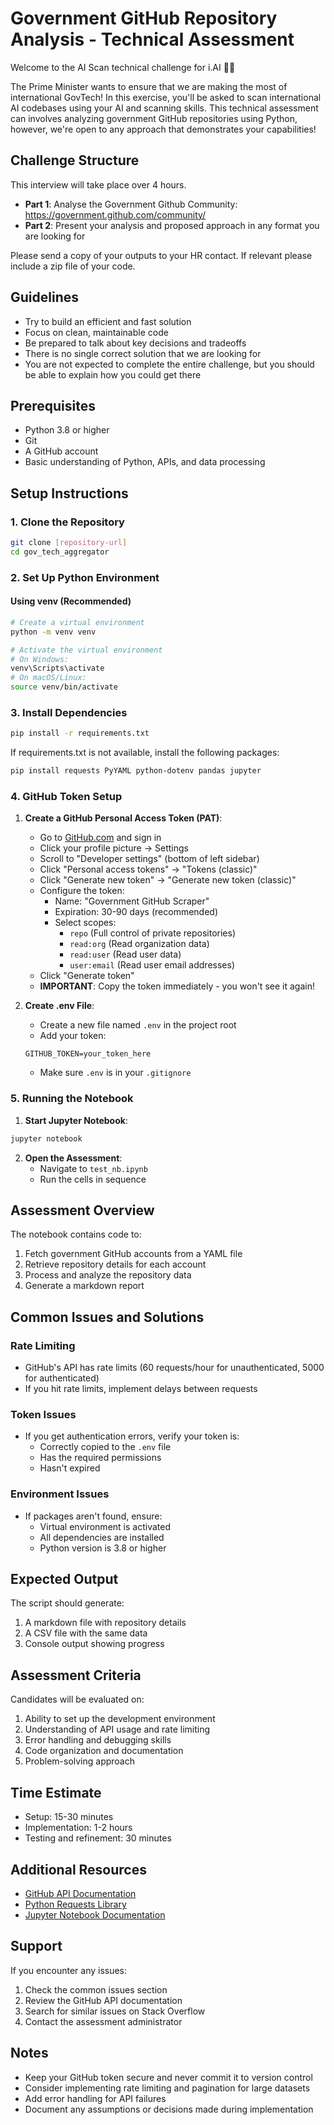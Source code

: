 # Government GitHub Repository Analysis - Technical Assessment

Welcome to the AI Scan technical challenge for i.AI 👩‍💻

The Prime Minister wants to ensure that we are making the most of international GovTech! In this exercise, you'll be asked to scan international AI codebases using your AI and scanning skills.
This technical assessment can involves analyzing government GitHub repositories using Python, however, we're open to any approach that demonstrates your capabilities!

## Challenge Structure
This interview will take place over 4 hours.
- **Part 1**: Analyse the Government Github Community: https://government.github.com/community/
- **Part 2**: Present your analysis and proposed approach in any format you are looking for

Please send a copy of your outputs to your HR contact. If relevant please include a zip file of your code.

## Guidelines
* Try to build an efficient and fast solution
* Focus on clean, maintainable code
* Be prepared to talk about key decisions and tradeoffs
* There is no single correct solution that we are looking for
* You are not expected to complete the entire challenge, but you should be able to explain how you could get there

## Prerequisites

- Python 3.8 or higher
- Git
- A GitHub account
- Basic understanding of Python, APIs, and data processing

## Setup Instructions

### 1. Clone the Repository
```bash
git clone [repository-url]
cd gov_tech_aggregator
```

### 2. Set Up Python Environment

#### Using venv (Recommended)
```bash
# Create a virtual environment
python -m venv venv

# Activate the virtual environment
# On Windows:
venv\Scripts\activate
# On macOS/Linux:
source venv/bin/activate
```

### 3. Install Dependencies
```bash
pip install -r requirements.txt
```

If requirements.txt is not available, install the following packages:
```bash
pip install requests PyYAML python-dotenv pandas jupyter
```

### 4. GitHub Token Setup

1. **Create a GitHub Personal Access Token (PAT)**:
   - Go to [GitHub.com](https://github.com) and sign in
   - Click your profile picture → Settings
   - Scroll to "Developer settings" (bottom of left sidebar)
   - Click "Personal access tokens" → "Tokens (classic)"
   - Click "Generate new token" → "Generate new token (classic)"
   - Configure the token:
     - Name: "Government GitHub Scraper"
     - Expiration: 30-90 days (recommended)
     - Select scopes:
       - `repo` (Full control of private repositories)
       - `read:org` (Read organization data)
       - `read:user` (Read user data)
       - `user:email` (Read user email addresses)
   - Click "Generate token"
   - **IMPORTANT**: Copy the token immediately - you won't see it again!

2. **Create .env File**:
   - Create a new file named `.env` in the project root
   - Add your token:
   ```
   GITHUB_TOKEN=your_token_here
   ```
   - Make sure `.env` is in your `.gitignore`

### 5. Running the Notebook

1. **Start Jupyter Notebook**:
```bash
jupyter notebook
```

2. **Open the Assessment**:
   - Navigate to `test_nb.ipynb`
   - Run the cells in sequence

## Assessment Overview

The notebook contains code to:
1. Fetch government GitHub accounts from a YAML file
2. Retrieve repository details for each account
3. Process and analyze the repository data
4. Generate a markdown report

## Common Issues and Solutions

### Rate Limiting
- GitHub's API has rate limits (60 requests/hour for unauthenticated, 5000 for authenticated)
- If you hit rate limits, implement delays between requests

### Token Issues
- If you get authentication errors, verify your token is:
  - Correctly copied to the `.env` file
  - Has the required permissions
  - Hasn't expired

### Environment Issues
- If packages aren't found, ensure:
  - Virtual environment is activated
  - All dependencies are installed
  - Python version is 3.8 or higher

## Expected Output

The script should generate:
1. A markdown file with repository details
2. A CSV file with the same data
3. Console output showing progress

## Assessment Criteria

Candidates will be evaluated on:
1. Ability to set up the development environment
2. Understanding of API usage and rate limiting
3. Error handling and debugging skills
4. Code organization and documentation
5. Problem-solving approach

## Time Estimate
- Setup: 15-30 minutes
- Implementation: 1-2 hours
- Testing and refinement: 30 minutes

## Additional Resources

- [GitHub API Documentation](https://docs.github.com/en/rest)
- [Python Requests Library](https://docs.python-requests.org/)
- [Jupyter Notebook Documentation](https://jupyter-notebook.readthedocs.io/)

## Support

If you encounter any issues:
1. Check the common issues section
2. Review the GitHub API documentation
3. Search for similar issues on Stack Overflow
4. Contact the assessment administrator

## Notes

- Keep your GitHub token secure and never commit it to version control
- Consider implementing rate limiting and pagination for large datasets
- Add error handling for API failures
- Document any assumptions or decisions made during implementation 
